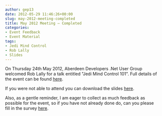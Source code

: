 ```yaml
---
author: gep13
date: 2012-05-29 11:46:26+00:00
slug: may-2012-meeting-completed
title: May 2012 Meeting – Completed
categories:
- Event Feedback
- Event Material
tags:
- Jedi Mind Control
- Rob Lally
- Slides
---
```


On Thursday 24th May 2012, Aberdeen Developers .Net User Group welcomed Rob Lally for a talk entitled "Jedi Mind Control 101". Full details of the event can be found [here](http://adnuguk-may2012.eventbrite.com/?ebtv=C).

If you were not able to attend you can download the slides [here](http://www.aberdeendevelopers.co.uk/Uploads/Meetings/jedi-mind-control-101.pdf).

Also, as a gentle reminder, I am eager to collect as much feedback as possible for the event, so if you have not already done do, can you please fill in the survey [here](http://www.surveymonkey.com/s/VZYMYXL).
